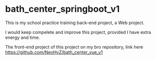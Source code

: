 # bath_center_springboot_v1
This is my school practice training back-end project, a Web project.

I would keep compelete and improve this project, provided I have extra energy and time.

The front-end project of this project on my bro repository, link here https://github.com/NeoHvZ/bath_center_vue_v1

